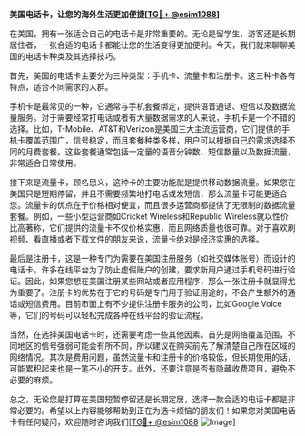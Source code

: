 **美国电话卡，让您的海外生活更加便捷[[TG💪+ @esim1088](https://t.me/s/esim1088)]**

在美国，拥有一张适合自己的电话卡是非常重要的。无论是留学生、游客还是长期居住者，一张合适的电话卡都能让您的生活变得更加便利。今天，我们就来聊聊美国的电话卡种类及其选择技巧。

首先，美国的电话卡主要分为三种类型：手机卡、流量卡和注册卡。这三种卡各有特点，适合不同需求的人群。

手机卡是最常见的一种，它通常与手机套餐绑定，提供语音通话、短信以及数据流量服务。对于需要经常打电话或者有大量数据需求的人来说，手机卡是一个不错的选择。比如，T-Mobile、AT&T和Verizon是美国三大主流运营商，它们提供的手机卡覆盖范围广，信号稳定，而且套餐种类多样，用户可以根据自己的需求选择不同的月费套餐。这些套餐通常包括一定量的语音分钟数、短信数量以及数据流量，非常适合日常使用。

接下来是流量卡，顾名思义，这种卡的主要功能就是提供移动数据流量。如果您在美国只是短期停留，并且不需要频繁地打电话或发短信，那么流量卡可能更适合您。流量卡的优点在于价格相对便宜，而且很多运营商都提供了无限制的数据流量套餐。例如，一些小型运营商如Cricket Wireless和Republic Wireless就以性价比高著称，它们提供的流量卡不仅价格实惠，而且网络质量也很可靠。对于喜欢刷视频、看直播或者下载文件的朋友来说，流量卡绝对是经济实惠的选择。

最后是注册卡，这是一种专门为需要在美国注册服务（如社交媒体账号）而设计的电话卡。许多在线平台为了防止虚假账户的创建，要求新用户通过手机号码进行验证。因此，如果您想在美国注册某些网站或者应用程序，那么一张注册卡就显得尤为重要了。注册卡的优势在于它的号码是专门用于验证用途的，不会产生额外的通话或短信费用。目前市面上有不少提供注册卡服务的公司，比如Google Voice等，它们的号码可以轻松完成各种在线平台的验证流程。

当然，在选择美国电话卡时，还需要考虑一些其他因素。首先是网络覆盖范围，不同地区的信号强弱可能会有所不同，所以建议在购买前先了解清楚自己所在区域的网络情况。其次是费用问题，虽然流量卡和注册卡的价格较低，但长期使用的话，可能累积起来也是一笔不小的开支。此外，还要注意是否有隐藏收费项目，避免不必要的麻烦。

总之，无论您是打算在美国短暂停留还是长期定居，选择一款合适的电话卡都是非常必要的。希望以上内容能够帮助到正在为选卡烦恼的朋友们！如果您对美国电话卡有任何疑问，欢迎随时咨询我们[[TG💪+ @esim1088](https://t.me/s/esim1088) ![Image](https://i.postimg.cc/4NQfJmqS/Snipaste-2025-05-13-00-14-12.png)]